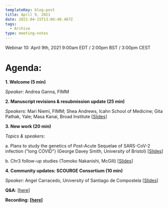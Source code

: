 ```yaml
---
templateKey: blog-post
title: April 9, 2021
date: 2021-04-15T13:04:40.467Z
tags:
  - Archive
type: meeting-notes
---
```

Webinar 10: April 9th, 2021 9:00am EDT / 2:00pm BST / 3:00pm CEST

# **Agenda:**

**1. Welcome (5 min)**

*Speaker*: Andrea Ganna, FIMM

**2. Manuscript revisions & resubmission update (25 min)**

*Speakers*: Mari Niemi, FIMM; Shea Andrews, Icahn School of Medicine; Gita Pathak, Yale; Masa Kanai, Broad Institute [[Slides](https://drive.google.com/file/d/1WBvUB44YsV45TuJWJkRcS3yeBq347jpv/view?usp=sharing)]

**3. New work (20 min)**

*Topics & speakers*:

a. Plans to study the genetics of Post-Acute Sequelae of SARS-CoV-2 infection ("long COVID") (George Davey Smith, University of Bristol) [[Slides](https://drive.google.com/file/d/1QHo9eDDwnTJt_pcINt7qa5Q1v1TxGY5b/view?usp=sharing)]

b. Chr3 follow-up studies (Tomoko Nakanishi, McGill) [[Slides](https://drive.google.com/file/d/1-_ipKy2jHMbwsAbFuDgpuPRMIdiRaKC0/view?usp=sharing)]

**4. Community updates: SCOURGE Consortium (10 min)**

*Speaker*: Angel Carracedo, University of Santiago de Compostela [[Slides](https://drive.google.com/file/d/1u-FRmfW7ISovip4E3we9ssZSDMWVk2oO/view?usp=sharing)]

**Q&A**: [[here](https://docs.google.com/spreadsheets/d/1lozLTz0Q8rycL4OEIYtpRF-yD_1A5u06Mse-flZUapc/edit?usp=sharing)]

**Recording: [[here](https://drive.google.com/file/d/1J3-CSkgQOYdC93Q4Pg26bItUBLdAA-jf/view?usp=sharing)]**